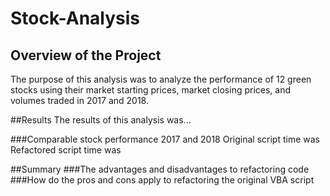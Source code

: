 # Stock-Analysis
## Overview of the Project
The purpose of this analysis was to analyze the performance of 12 green stocks using their market starting prices, market closing prices, and volumes traded in 2017 and 2018.

##Results
The results of this analysis was...

###Comparable stock performance 2017 and 2018
Original script time was
Refactored script time was

##Summary
###The advantages and disadvantages to refactoring code
###How do the pros and cons apply to refactoring the original VBA script

